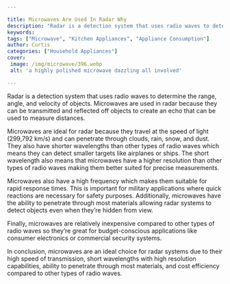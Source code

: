 ```yaml
---

title: Microwaves Are Used In Radar Why
description: "Radar is a detection system that uses radio waves to determine the range, angle, and velocity of objects. Microwaves are used in r...lets find out"
keywords: 
tags: ["Microwave", "Kitchen Appliances", "Appliance Consumption"]
author: Curtis
categories: ["Household Appliances"]
cover: 
 image: /img/microwave/396.webp
 alt: 'a highly polished microwave dazzling all involved'

---
```


Radar is a detection system that uses radio waves to determine the range, angle, and velocity of objects. Microwaves are used in radar because they can be transmitted and reflected off objects to create an echo that can be used to measure distances.

Microwaves are ideal for radar because they travel at the speed of light (299,792 km/s) and can penetrate through clouds, rain, snow, and dust. They also have shorter wavelengths than other types of radio waves which means they can detect smaller targets like airplanes or ships. The short wavelength also means that microwaves have a higher resolution than other types of radio waves making them better suited for precise measurements.

Microwaves also have a high frequency which makes them suitable for rapid response times. This is important for military applications where quick reactions are necessary for safety purposes. Additionally, microwaves have the ability to penetrate through most materials allowing radar systems to detect objects even when they’re hidden from view. 

Finally, microwaves are relatively inexpensive compared to other types of radio waves so they’re great for budget-conscious applications like consumer electronics or commercial security systems. 

In conclusion, microwaves are an ideal choice for radar systems due to their high speed of transmission, short wavelengths with high resolution capabilities, ability to penetrate through most materials, and cost efficiency compared to other types of radio waves.
